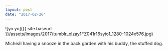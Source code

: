 ```yaml
---
layout: post
date: "2017-02-26"
---
```


![yo yo]({{ site.baseurl }}/assets/images/2017/tumblr_olzay1FZ041r16syio1_1280-1024x576.jpg)

Micheál having a snooze in the back garden with his buddy, the stuffed dog.
